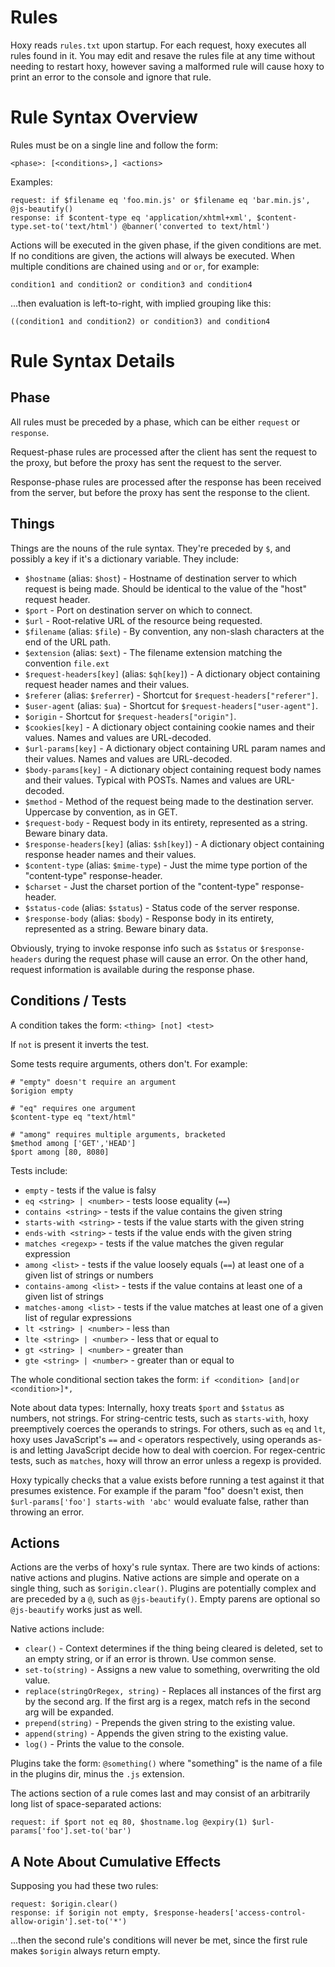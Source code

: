Rules
=====

Hoxy reads `rules.txt` upon startup. For each request, hoxy executes all rules found in it. You may edit and resave the rules file at any time without needing to restart hoxy, however saving a malformed rule will cause hoxy to print an error to the console and ignore that rule.

Rule Syntax Overview
====================

Rules must be on a single line and follow the form:

    <phase>: [<conditions>,] <actions>

Examples:

    request: if $filename eq 'foo.min.js' or $filename eq 'bar.min.js', @js-beautify()
    response: if $content-type eq 'application/xhtml+xml', $content-type.set-to('text/html') @banner('converted to text/html')

Actions will be executed in the given phase, if the given conditions are met. If no conditions are given, the actions will always be executed. When multiple conditions are chained using `and` or `or`, for example:

    condition1 and condition2 or condition3 and condition4

...then evaluation is left-to-right, with implied grouping like this:

    ((condition1 and condition2) or condition3) and condition4

Rule Syntax Details
===================

Phase
-----

All rules must be preceded by a phase, which can be either `request` or `response`.

Request-phase rules are processed after the client has sent the request to the proxy, but before the proxy has sent the request to the server.

Response-phase rules are processed after the response has been received from the server, but before the proxy has sent the response to the client.

Things
------

Things are the nouns of the rule syntax. They're preceded by `$`, and possibly a key if it's a dictionary variable. They include:

* `$hostname` (alias: `$host`) - Hostname of destination server to which request is being made. Should be identical to the value of the "host" request header.
* `$port` - Port on destination server on which to connect.
* `$url` - Root-relative URL of the resource being requested.
* `$filename` (alias: `$file`) - By convention, any non-slash characters at the end of the URL path.
* `$extension` (alias: `$ext`) - The filename extension matching the convention `file.ext`
* `$request-headers[key]` (alias: `$qh[key]`) - A dictionary object containing request header names and their values.
* `$referer` (alias: `$referrer`) - Shortcut for `$request-headers["referer"]`.
* `$user-agent` (alias: `$ua`) - Shortcut for `$request-headers["user-agent"]`.
* `$origin` - Shortcut for `$request-headers["origin"]`.
* `$cookies[key]` - A dictionary object containing cookie names and their values. Names and values are URL-decoded.
* `$url-params[key]` - A dictionary object containing URL param names and their values. Names and values are URL-decoded.
* `$body-params[key]` - A dictionary object containing request body names and their values. Typical with POSTs. Names and values are URL-decoded.
* `$method` - Method of the request being made to the destination server. Uppercase by convention, as in GET.
* `$request-body` - Request body in its entirety, represented as a string. Beware binary data.
* `$response-headers[key]` (alias: `$sh[key]`) - A dictionary object containing response header names and their values.
* `$content-type` (alias: `$mime-type`) - Just the mime type portion of the "content-type" response-header.
* `$charset` - Just the charset portion of the "content-type" response-header.
* `$status-code` (alias: `$status`) - Status code of the server response.
* `$response-body` (alias: `$body`) - Response body in its entirety, represented as a string. Beware binary data.

Obviously, trying to invoke response info such as `$status` or `$response-headers` during the request phase will cause an error. On the other hand, request information is available during the response phase.

Conditions / Tests
----------

A condition takes the form: `<thing> [not] <test>`

If `not` is present it inverts the test.

Some tests require arguments, others don't. For example:

    # "empty" doesn't require an argument
    $origion empty

    # "eq" requires one argument
    $content-type eq "text/html"

    # "among" requires multiple arguments, bracketed
    $method among ['GET','HEAD']
    $port among [80, 8080]

Tests include:

* `empty` - tests if the value is falsy
* `eq <string> | <number>` - tests loose equality (`==`)
* `contains <string>` - tests if the value contains the given string
* `starts-with <string>` - tests if the value starts with the given string
* `ends-with <string>` - tests if the value ends with the given string
* `matches <regexp>` - tests if the value matches the given regular expression
* `among <list>` - tests if the value loosely equals (`==`) at least one of a given list of strings or numbers
* `contains-among <list>` - tests if the value contains at least one of a given list of strings
* `matches-among <list>` - tests if the value matches at least one of a given list of regular expressions
* `lt <string> | <number>` - less than
* `lte <string> | <number>` - less that or equal to
* `gt <string> | <number>` - greater than
* `gte <string> | <number>` - greater than or equal to

The whole conditional section takes the form: `if <condition> [and|or <condition>]*,`

Note about data types: Internally, hoxy treats `$port` and `$status` as numbers, not strings. For string-centric tests, such as `starts-with`, hoxy preemptively coerces the operands to strings. For others, such as `eq` and `lt`, hoxy uses JavaScript's `==` and `<` operators respectively, using operands as-is and letting JavaScript decide how to deal with coercion. For regex-centric tests, such as `matches`, hoxy will throw an error unless a regexp is provided.

Hoxy typically checks that a value exists before running a test against it that presumes existence. For example if the param "foo" doesn't exist, then `$url-params['foo'] starts-with 'abc'` would evaluate false, rather than throwing an error.

Actions
-------

Actions are the verbs of hoxy's rule syntax. There are two kinds of actions: native actions and plugins. Native actions are simple and operate on a single thing, such as `$origin.clear()`. Plugins are potentially complex and are preceded by a `@`, such as `@js-beautify()`. Empty parens are optional so `@js-beautify` works just as well.

Native actions include:

* `clear()` - Context determines if the thing being cleared is deleted, set to an empty string, or if an error is thrown. Use common sense.
* `set-to(string)` - Assigns a new value to something, overwriting the old value.
* `replace(stringOrRegex, string)` - Replaces all instances of the first arg by the second arg. If the first arg is a regex, match refs in the second arg will be expanded.
* `prepend(string)` - Prepends the given string to the existing value.
* `append(string)` - Appends the given string to the existing value.
* `log()` - Prints the value to the console.

Plugins take the form: `@something()` where "something" is the name of a file in the plugins dir, minus the `.js` extension.

The actions section of a rule comes last and may consist of an arbitrarily long list of space-separated actions:

    request: if $port not eq 80, $hostname.log @expiry(1) $url-params['foo'].set-to('bar')

A Note About Cumulative Effects
-------------------------------

Supposing you had these two rules:

    request: $origin.clear()
    response: if $origin not empty, $response-headers['access-control-allow-origin'].set-to('*')

...then the second rule's conditions will never be met, since the first rule makes `$origin` always return empty.

